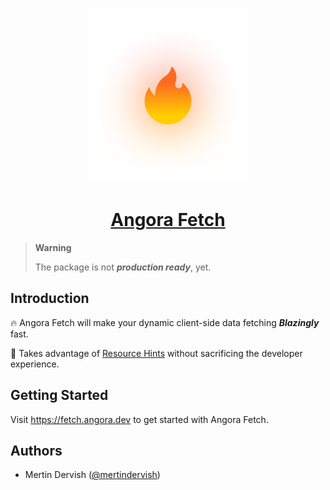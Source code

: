 <p align="center">
  <a href="https://fetch.angora.dev">
    <img src="https://raw.githubusercontent.com/angora-dev/angora/main/packages/fetch/assets/glowing-logo.png" alt="Angora Logo" height="280">
    <h1 align="center">Angora Fetch</h1>
  </a>
</p>

> **Warning**
>
> The package is not __*production ready*__, yet.

## Introduction

🔥 Angora Fetch will make your dynamic client-side data fetching __*Blazingly*__ 
fast.

📝 Takes advantage of 
[Resource Hints](https://www.w3.org/TR/resource-hints/#:~:text=%20These-,primitives%20enable%20the%20developer%2C%20and%20the%20server%20generating%20or%20delivering%20the%20resources%2C%20to%20assist%20the%20user%20agent%20in%20the%20decision%20process%20of%20which%20origins%20it%20should%20connect%20to%2C%20and%20which%20resources%20it%20should%20fetch%20and%20preprocess%20to%20improve%20page%20performance.,-2.%20Resource) 
without sacrificing the developer experience.

## Getting Started

Visit <a aria-label="angora fetch learn" href="https://fetch.angora.dev" target="_blank">https://fetch.angora.dev</a> to get started with Angora Fetch.
## Authors

- Mertin Dervish ([@mertindervish](https://twitter.com/mertindervish))
